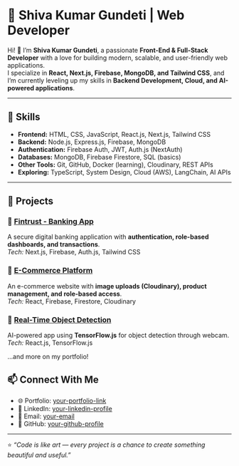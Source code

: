 # 🌟 Shiva Kumar Gundeti | Web Developer  

Hi! 👋 I’m **Shiva Kumar Gundeti**, a passionate **Front-End & Full-Stack Developer** with a love for building modern, scalable, and user-friendly web applications.  
I specialize in **React, Next.js, Firebase, MongoDB, and Tailwind CSS**, and I’m currently leveling up my skills in **Backend Development, Cloud, and AI-powered applications**.  

---

## 🚀 Skills  
- **Frontend:** HTML, CSS, JavaScript, React.js, Next.js, Tailwind CSS  
- **Backend:** Node.js, Express.js, Firebase, MongoDB  
- **Authentication:** Firebase Auth, JWT, Auth.js (NextAuth)  
- **Databases:** MongoDB, Firebase Firestore, SQL (basics)  
- **Other Tools:** Git, GitHub, Docker (learning), Cloudinary, REST APIs  
- **Exploring:** TypeScript, System Design, Cloud (AWS), LangChain, AI APIs  

---

## 💼 Projects  

### 🔹 [Fintrust - Banking App](#)
A secure digital banking application with **authentication, role-based dashboards, and transactions**.  
*Tech:* Next.js, Firebase, Auth.js, Tailwind CSS  

### 🔹 [E-Commerce Platform](#)
An e-commerce website with **image uploads (Cloudinary), product management, and role-based access**.  
*Tech:* React, Firebase, Firestore, Cloudinary  

### 🔹 [Real-Time Object Detection](#)
AI-powered app using **TensorFlow.js** for object detection through webcam.  
*Tech:* React.js, TensorFlow.js  

…and more on my portfolio!  

## 📫 Connect With Me  
- 🌐 Portfolio: [your-portfolio-link](#)  
- 💼 LinkedIn: [your-linkedin-profile](#)  
- 📧 Email: [your-email](#)  
- 🐙 GitHub: [your-github-profile](#)  

---

⭐️ *“Code is like art — every project is a chance to create something beautiful and useful.”*  
